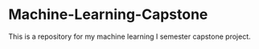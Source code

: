 # Machine-Learning-Capstone
This is a repository for my machine learning I semester capstone project.
